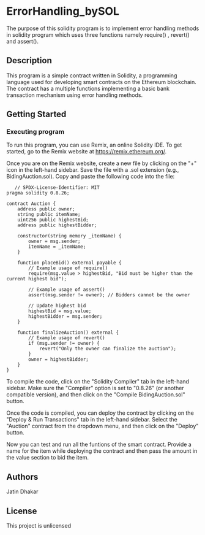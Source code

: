 # ErrorHandling_bySOL

The purpose of this solidity program is to implement error handling methods in solidity program which uses three functions namely require() , revert() and assert().

## Description

This program is a simple contract written in Solidity, a programming language used for developing smart contracts on the Ethereum blockchain. The contract has a multiple functions implementing a basic bank transaction mechanism using error handling methods.

## Getting Started

### Executing program

To run this program, you can use Remix, an online Solidity IDE. To get started, go to the Remix website at https://remix.ethereum.org/.

Once you are on the Remix website, create a new file by clicking on the "+" icon in the left-hand sidebar. Save the file with a .sol extension (e.g., BidingAuction.sol). Copy and paste the following code into the file:
```
   // SPDX-License-Identifier: MIT
pragma solidity 0.8.26;

contract Auction {
    address public owner;
    string public itemName;
    uint256 public highestBid;
    address public highestBidder;

    constructor(string memory _itemName) {
        owner = msg.sender;
        itemName = _itemName;
    }

    function placeBid() external payable {
        // Example usage of require()
        require(msg.value > highestBid, "Bid must be higher than the current highest bid");

        // Example usage of assert()
        assert(msg.sender != owner); // Bidders cannot be the owner

        // Update highest bid
        highestBid = msg.value;
        highestBidder = msg.sender;
    }

    function finalizeAuction() external {
        // Example usage of revert()
        if (msg.sender != owner) {
            revert("Only the owner can finalize the auction");
        }
        owner = highestBidder;
    }
}
```
To compile the code, click on the "Solidity Compiler" tab in the left-hand sidebar. Make sure the "Compiler" option is set to "0.8.26" (or another compatible version), and then click on the "Compile BidingAuction.sol" button.

Once the code is compiled, you can deploy the contract by clicking on the "Deploy & Run Transactions" tab in the left-hand sidebar. Select the "Auction" contract from the dropdown menu, and then click on the "Deploy" button.

Now you can test and run all the funtions of the smart contract. Provide a name for the item while deploying the contract and then pass the amount in the value section to bid the item.

## Authors

Jatin Dhakar


## License

This project is unlicensed 
